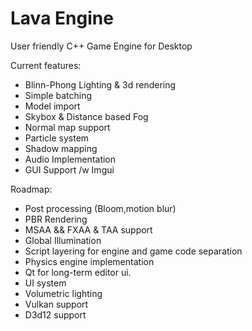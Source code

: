 # Lava Engine
User friendly C++ Game Engine for Desktop

Current features:
- Blinn-Phong Lighting & 3d rendering
- Simple batching
- Model import
- Skybox & Distance based Fog
- Normal map support
- Particle system
- Shadow mapping
- Audio Implementation
- GUI Support /w Imgui

Roadmap:
- Post processing (Bloom,motion blur)
- PBR Rendering
- MSAA && FXAA & TAA support
- Global Illumination
- Script layering for engine and game code separation
- Physics engine implementation
- Qt for long-term editor ui.
- UI system
- Volumetric lighting
- Vulkan support
- D3d12 support
